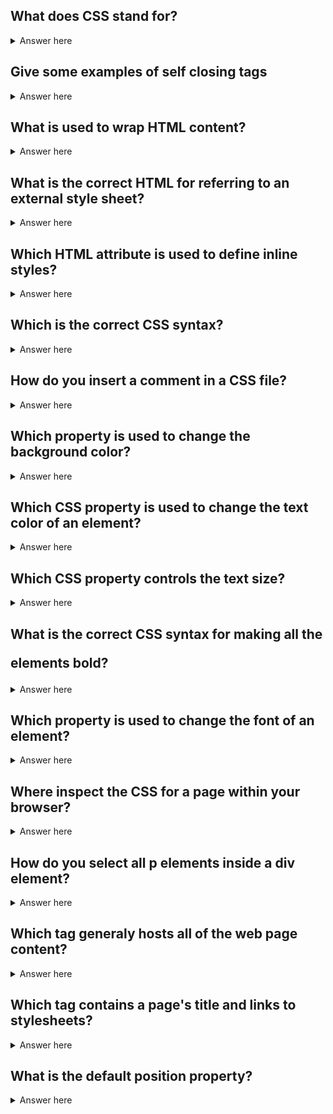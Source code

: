 ## What does CSS stand for?

<details>
  <summary>Answer here</summary>
  Cascading Style Sheets 
</details>

## Give some examples of self closing tags

<details>
  <summary>Answer here</summary>
  The answer are these tags. 
  hr 
  input 
  br 
</details>

## What is used to wrap HTML content?

<details>
  <summary>Answer here</summary>
    tags
</details>

## What is the correct HTML for referring to an external style sheet?

<details>
  <summary>Answer here</summary>
    The answer is 
    <link rel="stylesheet" type="text/css" href="mystyle.css">
    
</details>

## Which HTML attribute is used to define inline styles?

<details>
  <summary>Answer here</summary>
    style
</details>

## Which is the correct CSS syntax?

<details>
  <summary>Answer here</summary>
    body {color: black;}
</details>


## How do you insert a comment in a CSS file?

<details>
    <summary>Answer here</summary>
    /* this is a comment */
</details>


## Which property is used to change the background color?

<details>
    <summary>Answer here</summary>
    background-color
</details>


## Which CSS property is used to change the text color of an element?

<details>
    <summary>Answer here</summary>
    color
</details>

## Which CSS property controls the text size?

<details>
    <summary>Answer here</summary>
    font-size
</details>

## What is the correct CSS syntax for making all the <p> elements bold?

<details>
    <summary>Answer here</summary>
   p {font-weight:bold;}
</details>


## Which property is used to change the font of an element?

<details>
    <summary>Answer here</summary>
    font-family 
</details>

## Where inspect the CSS for a page within your browser?


<details>
    <summary>Answer here</summary>
    Styles (in spec element)
</details>



## How do you select all p elements inside a div element?

<details>
    <summary>Answer here</summary>
    div p
</details>


## Which tag generaly hosts all of the web page content?

<details>
    <summary>Answer here</summary>
    body
</details>



## Which tag contains a page's title and links to stylesheets?

<details>
    <summary>Answer here</summary>
    The <head> tag
</details>


## What is the default position property?

<details>
    <summary>Answer here</summary>
    The position property specifies the type of positioning method used for an element (static, relative, absolute, fixed, or sticky).

    The default value is static. 
</details>
